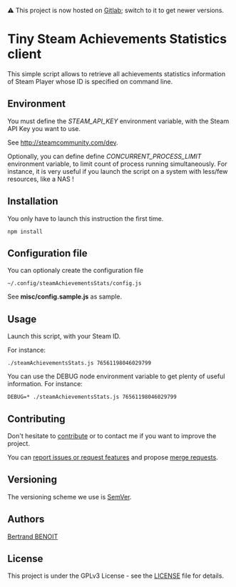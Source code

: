 :warning: This project is now hosted on [Gitlab](https://gitlab.com/bertrand-benoit/steamAchievementsStats); switch to it to get newer versions.

# Tiny Steam Achievements Statistics client
This simple script allows to retrieve all achievements statistics information of Steam Player whose ID is specified on command line.


## Environment
You must define the *STEAM_API_KEY* environment variable, with the Steam API Key you want to use.

See http://steamcommunity.com/dev.


Optionally, you can define define *CONCURRENT_PROCESS_LIMIT* environment variable, to limit count of process running simultaneously. For instance, it is very useful if you launch the script on a system with less/few resources, like a NAS !


## Installation
You only have to launch this instruction the first time.
```
npm install
```

## Configuration file
You can optionaly create the configuration file
```
~/.config/steamAchievementsStats/config.js
```

See **misc/config.sample.js** as sample.


## Usage
Launch this script, with your Steam ID.

For instance:
```
./steamAchievementsStats.js 76561198046029799
```

You can use the DEBUG node environment variable to get plenty of useful information.
For instance:
```
DEBUG=* ./steamAchievementsStats.js 76561198046029799
```

## Contributing
Don't hesitate to [contribute](https://opensource.guide/how-to-contribute/) or to contact me if you want to improve the project.

You can [report issues or request features](https://gitlab.com/bertrand-benoit/steamAchievementsStats/issues) and propose [merge requests](https://gitlab.com/bertrand-benoit/steamAchievementsStats/merge_requests).

## Versioning
The versioning scheme we use is [SemVer](http://semver.org/).

## Authors
[Bertrand BENOIT](mailto:contact@bertrand-benoit.net)

## License
This project is under the GPLv3 License - see the [LICENSE](LICENSE) file for details.
